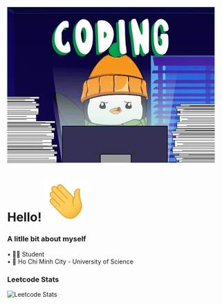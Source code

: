 <img align="center" alt="Coding" src="https://github.com/ducviet5138/ducviet5138/blob/main/coding.gif">
     
# Hello! <img src="https://github.com/ABSphreak/ABSphreak/blob/master/gifs/Hi.gif" width=100> 

### A litlle bit about myself
• :man_student: Student \
• :school: Ho Chi Minh City - University of Science

### Leetcode Stats
![Leetcode Stats](https://leetcard.jacoblin.cool/ducviet5138?theme=unicorn&ext=activity&hide=ranking)
